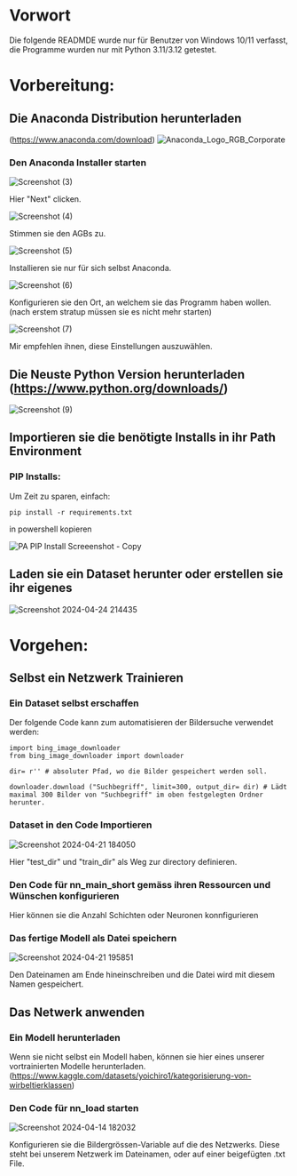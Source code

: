 # Vorwort
Die folgende READMDE wurde nur für Benutzer von Windows 10/11 verfasst, die Programme wurden nur mit Python 3.11/3.12 getestet. 





# Vorbereitung:
## Die Anaconda Distribution herunterladen 
(https://www.anaconda.com/download)
   ![Anaconda_Logo_RGB_Corporate](https://github.com/Yoichiro1/Neuronales-Netzwerk/assets/158302206/a3ec9da3-e883-493f-9fbf-dfd9866e5af5)

### Den Anaconda Installer starten


![Screenshot (3)](https://github.com/Yoichiro1/Neuronales-Netzwerk/assets/158302206/60558f8e-0d72-43f4-a420-51300d460938)

Hier "Next" clicken.



![Screenshot (4)](https://github.com/Yoichiro1/Neuronales-Netzwerk/assets/158302206/6c9a5c54-379b-4755-9357-e28a2fddc537)

Stimmen sie den AGBs zu.



![Screenshot (5)](https://github.com/Yoichiro1/Neuronales-Netzwerk/assets/158302206/7cf7f7c2-fcc3-4c4a-b7be-b50857d9212d)

Installieren sie nur für sich selbst Anaconda.




![Screenshot (6)](https://github.com/Yoichiro1/Neuronales-Netzwerk/assets/158302206/50bb9cca-d802-4ccb-8803-29836e98ceef)

Konfigurieren sie den Ort, an welchem sie das Programm haben wollen. (nach erstem stratup müssen sie es nicht mehr starten)


![Screenshot (7)](https://github.com/Yoichiro1/Neuronales-Netzwerk/assets/158302206/0f588711-36b8-42f1-9349-d5006df90a2b)

Mir empfehlen ihnen, diese Einstellungen auszuwählen.




## Die Neuste Python Version herunterladen (https://www.python.org/downloads/)

![Screenshot (9)](https://github.com/Yoichiro1/Neuronales-Netzwerk/assets/158302206/b7b3ab92-65c8-4e74-9826-4d89fdf0f4c4)


## Importieren sie die benötigte Installs in ihr Path Environment
 
### PIP Installs:

Um Zeit zu sparen, einfach: 

```
pip install -r requirements.txt
```
in powershell kopieren

![PA PIP Install Screeenshot - Copy](https://github.com/Yoichiro1/Neuronales-Netzwerk/assets/158302206/370cf232-31ef-4bd1-862b-1585f80c360a)


## Laden sie ein Dataset herunter oder erstellen sie ihr eigenes
   ![Screenshot 2024-04-24 214435](https://github.com/Yoichiro1/Kategorisierung-von-Wirbeltierklassen-mithilfe-eines-Neuronalen-Netzwerks/assets/158302206/9dc3b65e-eff3-4f02-abec-70be09feaf87)




# Vorgehen:
## Selbst ein Netzwerk Trainieren

### Ein Dataset selbst erschaffen

Der folgende Code kann zum automatisieren der Bildersuche verwendet werden:

````
import bing_image_downloader
from bing_image_downloader import downloader

dir= r'' # absoluter Pfad, wo die Bilder gespeichert werden soll.

downloader.download ("Suchbegriff", limit=300, output_dir= dir) # Lädt maximal 300 Bilder von "Suchbegriff" im oben festgelegten Ordner herunter.

````



### Dataset in den Code Importieren
![Screenshot 2024-04-21 184050](https://github.com/Yoichiro1/Kategorisierung-von-Wirbeltierklassen-mithilfe-von-Neuronalen-Netzwerken/assets/158302206/e6e89258-9ccb-442b-810f-28dac97987e3)

Hier "test_dir" und "train_dir" als Weg zur directory definieren.

### Den Code für nn_main_short gemäss ihren Ressourcen und Wünschen konfigurieren

Hier können sie die Anzahl Schichten oder Neuronen konnfigurieren

### Das fertige Modell als Datei speichern

![Screenshot 2024-04-21 195851](https://github.com/Yoichiro1/Kategorisierung-von-Wirbeltierklassen-mithilfe-von-Neuronalen-Netzwerken/assets/158302206/14b81dc6-fed1-4925-909a-70ba6cab0e4c)

Den Dateinamen am Ende hineinschreiben und die Datei wird mit diesem Namen gespeichert.

## Das Netwerk anwenden

### Ein Modell herunterladen

Wenn sie nicht selbst ein Modell haben, können sie hier eines unserer vortrainierten Modelle herunterladen. (https://www.kaggle.com/datasets/yoichiro1/kategorisierung-von-wirbeltierklassen)

### Den Code für nn_load starten

![Screenshot 2024-04-14 182032](https://github.com/Yoichiro1/Kategorisierung-von-Wirbeltierklassen-mithilfe-eines-Neuronalen-Netzwerks/assets/158302206/d15da370-5b7f-4181-be59-740bafe6b153)

Konfigurieren sie die Bildergrössen-Variable auf die des Netzwerks. Diese steht bei unserem Netzwerk im Dateinamen, oder auf einer beigefügten .txt File.



